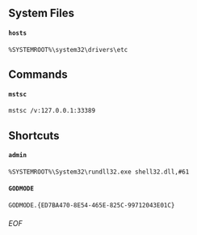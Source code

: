 ## System Files
#### `hosts`
```
%SYSTEMROOT%\system32\drivers\etc
```


## Commands
#### `mstsc`
```
mstsc /v:127.0.0.1:33389
```

## Shortcuts
#### `admin`
```
%SYSTEMROOT%\System32\rundll32.exe shell32.dll,#61
```


#### `GODMODE`
```
GODMODE.{ED7BA470-8E54-465E-825C-99712043E01C}
```

###### EOF
